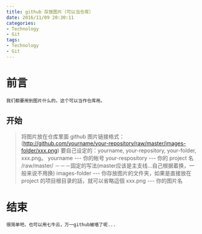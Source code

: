 ```yaml
---
title: github 存放图片（可以当仓库）
date: 2016/11/09 20:30:11
categories:
- Technology
- Git
tags:
- Technology
- Git
---
```

# 前言
```
我们都要用到图片什么的，这个可以当作仓库用。
```

<!-- more -->
## 开始

> 将图片放在仓库里面
github 图片链接格式：
(http://github.com/yourname/your-repository/raw/master/images-folder/xxx.png)
要自己设定的：yourname, your-repository, your-folder, xxx.png。
yourname --- 你的帐号
your-respository --- 你的 project 名
/raw/master/ －－－固定的写法(master应该是主支线...自己根据着换，一般来说不用换)
images-folder --- 你存放图片的文件夹，如果是直接放在 project 的项目根目录的話，就可以省略這個
xxx.png --- 你的图片名

# 结束
```
很简单吧，也可以用七牛云，万一github被墙了呢...
```

